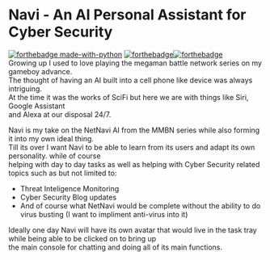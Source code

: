 # Navi - An AI Personal Assistant for Cyber Security
[![forthebadge made-with-python](http://ForTheBadge.com/images/badges/made-with-python.svg)](https://www.python.org/)
[![forthebadge](https://forthebadge.com/images/badges/built-with-love.svg)](https://forthebadge.com)[![forthebadge](https://forthebadge.com/images/badges/powered-by-black-magic.svg)](https://forthebadge.com)  
Growing up I used to love playing the megaman battle network series on my gameboy advance.  
The thought of having an AI built into a cell phone like device was always intriguing.  
At the time it was the works of SciFi but here we are with things like Siri, Google Assistant  
and Alexa at our disposal 24/7.  
  
Navi is my take on the NetNavi AI from the MMBN series while also forming it into my own ideal thing.  
Till its over I want Navi to be able to learn from its users and adapt its own personality. while of course  
helping with day to day tasks as well as helping with Cyber Security related topics such as but not limited to: 
- Threat Inteligence Monitoring
- Cyber Security Blog updates  
- And of course what NetNavi would be complete without the ability to do virus busting (I want to impliment anti-virus into it)

Ideally one day Navi will have its own avatar that would live in the task tray while being able to be clicked on to bring up  
the main console for chatting and doing all of its main functions.  

